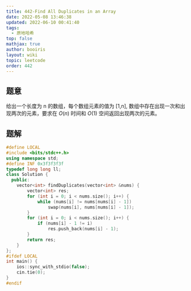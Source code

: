 ```yaml
---
title: 442-Find All Duplicates in an Array
date: 2022-05-08 13:46:38
updated: 2022-06-10 00:41:40
tags:
  - 原地哈希
top: false
mathjax: true
author: booiris
layout: wiki
topic: leetcode
order: 442
---
```


## 题意

给出一个长度为 n 的数组，每个数组元素的值为 [1,n], 数组中存在出现一次和出现两次的元素，要求在 $O(n)$ 时间和 $O(1)$ 空间返回出现两次的元素。

## 题解

```cpp
#define LOCAL
#include <bits/stdc++.h>
using namespace std;
#define INF 0x3f3f3f3f
typedef long long ll;
class Solution {
  public:
    vector<int> findDuplicates(vector<int> &nums) {
        vector<int> res;
        for (int i = 0; i < nums.size(); i++) {
            while (nums[i] != nums[nums[i] - 1])
                swap(nums[i], nums[nums[i] - 1]);
        }
        for (int i = 0; i < nums.size(); i++) {
            if (nums[i] - 1 != i)
                res.push_back(nums[i] - 1);
        }
        return res;
    }
};
#ifdef LOCAL
int main() {
    ios::sync_with_stdio(false);
    cin.tie(0);
}
#endif
```
